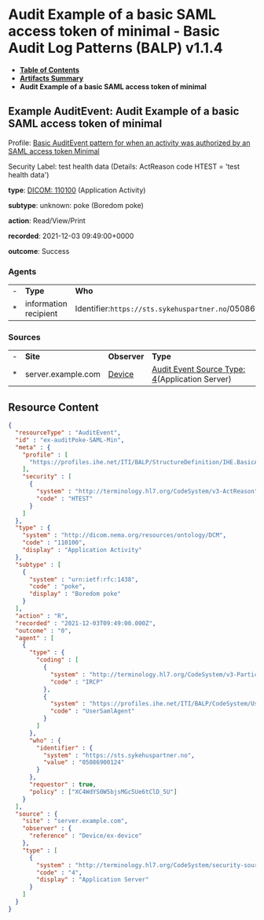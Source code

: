 # Audit Example of a basic SAML access token of minimal - Basic Audit Log Patterns (BALP) v1.1.4

* [**Table of Contents**](toc.md)
* [**Artifacts Summary**](artifacts.md)
* **Audit Example of a basic SAML access token of minimal**

## Example AuditEvent: Audit Example of a basic SAML access token of minimal

Profile: [Basic AuditEvent pattern for when an activity was authorized by an SAML access token Minimal](StructureDefinition-IHE.BasicAudit.SAMLaccessTokenUse.Minimal.md)

Security Label: test health data (Details: ActReason code HTEST = 'test health data')

**type**: [DICOM: 110100](http://hl7.org/fhir/R4/codesystem-dicom-dcim.html#dicom-dcim-110100) (Application Activity)

**subtype**: unknown: poke (Boredom poke)

**action**: Read/View/Print

**recorded**: 2021-12-03 09:49:00+0000

**outcome**: Success

### Agents

| | | | | |
| :--- | :--- | :--- | :--- | :--- |
| - | **Type** | **Who** | **Requestor** | **Policy** |
| * | information recipient | Identifier:`https://sts.sykehuspartner.no`/05086900124 | true | XC4WdYS0W5bjsMGc5Ue6tClD_5U |

### Sources

| | | | |
| :--- | :--- | :--- | :--- |
| - | **Site** | **Observer** | **Type** |
| * | server.example.com | [Device](Device-ex-device.md) | [Audit Event Source Type: 4](http://terminology.hl7.org/6.5.0/CodeSystem-security-source-type.html#security-source-type-4)(Application Server) |



## Resource Content

```json
{
  "resourceType" : "AuditEvent",
  "id" : "ex-auditPoke-SAML-Min",
  "meta" : {
    "profile" : [
      "https://profiles.ihe.net/ITI/BALP/StructureDefinition/IHE.BasicAudit.SAMLaccessTokenUse.Minimal"
    ],
    "security" : [
      {
        "system" : "http://terminology.hl7.org/CodeSystem/v3-ActReason",
        "code" : "HTEST"
      }
    ]
  },
  "type" : {
    "system" : "http://dicom.nema.org/resources/ontology/DCM",
    "code" : "110100",
    "display" : "Application Activity"
  },
  "subtype" : [
    {
      "system" : "urn:ietf:rfc:1438",
      "code" : "poke",
      "display" : "Boredom poke"
    }
  ],
  "action" : "R",
  "recorded" : "2021-12-03T09:49:00.000Z",
  "outcome" : "0",
  "agent" : [
    {
      "type" : {
        "coding" : [
          {
            "system" : "http://terminology.hl7.org/CodeSystem/v3-ParticipationType",
            "code" : "IRCP"
          },
          {
            "system" : "https://profiles.ihe.net/ITI/BALP/CodeSystem/UserAgentTypes",
            "code" : "UserSamlAgent"
          }
        ]
      },
      "who" : {
        "identifier" : {
          "system" : "https://sts.sykehuspartner.no",
          "value" : "05086900124"
        }
      },
      "requestor" : true,
      "policy" : ["XC4WdYS0W5bjsMGc5Ue6tClD_5U"]
    }
  ],
  "source" : {
    "site" : "server.example.com",
    "observer" : {
      "reference" : "Device/ex-device"
    },
    "type" : [
      {
        "system" : "http://terminology.hl7.org/CodeSystem/security-source-type",
        "code" : "4",
        "display" : "Application Server"
      }
    ]
  }
}

```
